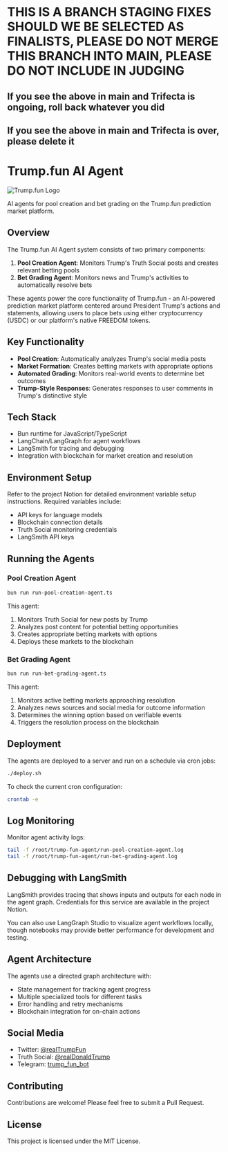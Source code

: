 # THIS IS A BRANCH STAGING FIXES SHOULD WE BE SELECTED AS FINALISTS, PLEASE DO NOT MERGE THIS BRANCH INTO MAIN, PLEASE DO NOT INCLUDE IN JUDGING

## If you see the above in main and Trifecta is ongoing, roll back whatever you did

## If you see the above in main and Trifecta is over, please delete it

# Trump.fun AI Agent

![Trump.fun Logo](https://fxewzungnacaxpsnowcu.supabase.co/storage/v1/object/public/trump-fun/logo/trump.fun.logo.jpg)

AI agents for pool creation and bet grading on the Trump.fun prediction market platform.

## Overview

The Trump.fun AI Agent system consists of two primary components:
1. **Pool Creation Agent**: Monitors Trump's Truth Social posts and creates relevant betting pools
2. **Bet Grading Agent**: Monitors news and Trump's activities to automatically resolve bets

These agents power the core functionality of Trump.fun - an AI-powered prediction market platform centered around President Trump's actions and statements, allowing users to place bets using either cryptocurrency (USDC) or our platform's native FREEDOM tokens.

## Key Functionality

- **Pool Creation**: Automatically analyzes Trump's social media posts
- **Market Formation**: Creates betting markets with appropriate options
- **Automated Grading**: Monitors real-world events to determine bet outcomes
- **Trump-Style Responses**: Generates responses to user comments in Trump's distinctive style

## Tech Stack

- Bun runtime for JavaScript/TypeScript
- LangChain/LangGraph for agent workflows
- LangSmith for tracing and debugging
- Integration with blockchain for market creation and resolution

## Environment Setup

Refer to the project Notion for detailed environment variable setup instructions. Required variables include:
- API keys for language models
- Blockchain connection details
- Truth Social monitoring credentials
- LangSmith API keys

## Running the Agents

### Pool Creation Agent

```bash
bun run run-pool-creation-agent.ts
```

This agent:
1. Monitors Truth Social for new posts by Trump
2. Analyzes post content for potential betting opportunities
3. Creates appropriate betting markets with options
4. Deploys these markets to the blockchain

### Bet Grading Agent

```bash
bun run run-bet-grading-agent.ts
```

This agent:
1. Monitors active betting markets approaching resolution
2. Analyzes news sources and social media for outcome information
3. Determines the winning option based on verifiable events
4. Triggers the resolution process on the blockchain

## Deployment

The agents are deployed to a server and run on a schedule via cron jobs:

```bash
./deploy.sh
```

To check the current cron configuration:
```bash
crontab -e
```

## Log Monitoring

Monitor agent activity logs:

```bash
tail -f /root/trump-fun-agent/run-pool-creation-agent.log
tail -f /root/trump-fun-agent/run-bet-grading-agent.log
```

## Debugging with LangSmith

LangSmith provides tracing that shows inputs and outputs for each node in the agent graph. Credentials for this service are available in the project Notion.

You can also use LangGraph Studio to visualize agent workflows locally, though notebooks may provide better performance for development and testing.

## Agent Architecture

The agents use a directed graph architecture with:
- State management for tracking agent progress
- Multiple specialized tools for different tasks
- Error handling and retry mechanisms
- Blockchain integration for on-chain actions

## Social Media

- Twitter: [@realTrumpFun](https://x.com/realTrumpFun)
- Truth Social: [@realDonaldTrump](https://truthsocial.com/@realDonaldTrump)
- Telegram: [trump_fun_bot](https://t.me/trump_fun_bot)

## Contributing

Contributions are welcome! Please feel free to submit a Pull Request.

## License

This project is licensed under the MIT License.
